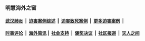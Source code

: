 
### 明慧海外之窗

####  [武汉肺炎](indexes/365.md?t=02091200) &nbsp;|&nbsp;  [迫害案例综述](indexes/328.md?t=02091200) &nbsp;|&nbsp; [迫害致死案例](indexes/277.md?t=02091200)  &nbsp;|&nbsp; [更多迫害案例](indexes/81.md?t=02091200)  &nbsp;|&nbsp; 
####  [时事评论](indexes/19.md?t=02091200) &nbsp;|&nbsp; [海外简讯](indexes/245.md?t=02091200)&nbsp;|&nbsp;  [社会支持](indexes/140.md?t=02091200) &nbsp;|&nbsp; [褒奖决议](indexes/282.md?t=02091200) &nbsp;|&nbsp; [社区报道](indexes/91.md?t=02091200)  &nbsp;|&nbsp; [天人之间](indexes/78.md?t=02091200) 

